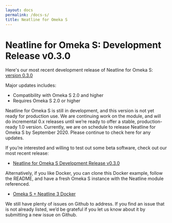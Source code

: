 ```yaml
---
layout: docs
permalink: /docs-s/
title: Neatline for Omeka S
---
```


# Neatline for Omeka S: Development Release v0.3.0

Here's our most recent development release of Neatline for Omeka S: [version 0.3.0](https://github.com/scholarslab/neatline-omeka-s/releases/tag/v0.3.0)

Major updates includes:
- Compatibility with Omeka S 2.0 and higher
- Requires Omeka S 2.0 or higher

Neatline for Omeka S is still in development, and this version is not yet ready for production use. We are continuing work on the module, and will do incremental 0.x releases until we’re ready to offer a stable, production-ready 1.0 version. Currently, we are on schedule to release Neatline for Omeka S by September 2020. Please continue to check here for any updates. 

If you’re interested and willing to test out some beta software, check out our most recent release:

- [Neatline for Omeka S Development Release v0.3.0](https://github.com/scholarslab/neatline-omeka-s/releases/tag/v0.3.0)

Alternatively, if you like Docker, you can clone this Docker example, follow the README, and have a fresh Omeka S instance with the Neatline module referenced.

- [Omeka S + Neatline 3 Docker](https://github.com/scholarslab/neatline-omeka-s-docker)

We still have plenty of issues on Github to address. If you find an issue that is not already listed, we’d be grateful if you let us know about it by submitting a new issue on Github.
